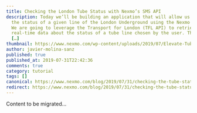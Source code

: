 ```yaml
---
title: Checking the London Tube Status with Nexmo’s SMS API
description: Today we’ll be building an application that will allow us to check
  the status of a given line of the London Underground using the Nexmo SMS API.
  We are going to leverage the Transport for London (TFL API) to retrieve
  real-time data about the status of a tube line chosen by the user. The trigger
  […]
thumbnail: https://www.nexmo.com/wp-content/uploads/2019/07/Elevate-Tube-Status.png
author: javier-molina-sanz
published: true
published_at: 2019-07-31T22:42:36
comments: true
category: tutorial
tags: []
canonical: https://www.nexmo.com/blog/2019/07/31/checking-the-tube-status-with-nexmo-and-tfl-apis-dr
redirect: https://www.nexmo.com/blog/2019/07/31/checking-the-tube-status-with-nexmo-and-tfl-apis-dr
---
```

Content to be migrated...